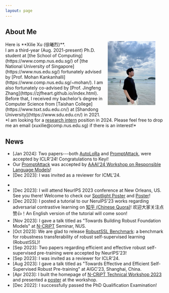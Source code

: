 ```yaml
---
layout: page
---
```


## About Me
<!-- <img src="/images/me3.jpg" class='floatpic'> -->
<img src="/images/me3.jpg" style="float:right; margin-left:1em; margin-right:2em; margin-bottom:1em; width:30%; height: 60%;">
Here is **Xilie Xu (徐曦烈)**. <br/>
I am a third-year (Aug. 2021-present) Ph.D. student at [the School of Computing](https://www.comp.nus.edu.sg/) of [the National University of Singapore](https://www.nus.edu.sg/) fortunately advised by [Prof. Mohan Kankanhalli](https://www.comp.nus.edu.sg/~mohan/). I am also fortunately co-advised by [Prof. Jingfeng Zhang](https://zjfheart.github.io/index.html). Before that, I received my bachelor’s degree in Computer Science from [Taishan College](https://www.tsxt.sdu.edu.cn/) at [Shandong University](https://www.sdu.edu.cn/) in 2021.

<br/>
*I am looking for a <u>research intern</u> position in 2024. Please feel free to drop me an email (xuxilie@comp.nus.edu.sg) if there is an interest!*​​​​

## News
<ul>
<li>
[Jan 2024]: Two papers---both <a href="https://arxiv.org/abs/2310.01818">AutoLoRa</a> and <a href="https://godxuxilie.github.io/project_page/prompt_attack">PromptAttack</a>, were accepted by ICLR'24! Congratulations to Keyi!
</li>
<li>
Our <a href="https://godxuxilie.github.io/project_page/prompt_attack">PromptAttack</a> was accepted by <a href="https://sites.google.com/vectorinstitute.ai/relm2024/home">AAAI'24 Workshop on Responsible Language Models</a>!
</li>
<li>
[Dec 2023]: I was invited as a reviewer for ICML'24.
</li>
</ul>


- 
- [Dec 2023]: I will attend NeurIPS 2023 conference at New Orleans, US. See you there! Welcome to check our [Spotlight Poster](https://nips.cc/virtual/2023/poster/70886) and [Poster](https://nips.cc/virtual/2023/poster/69867)!
- [Dec 2023]: I posted a tutorial to our NeruIPS'23 works regarding adversarial contrastive learning on [知乎 (Chinese Quora)](https://zhuanlan.zhihu.com/p/669541942)! 欢迎大家关注点赞👍！An English version of the tutorial will come soon!
- [Nov 2023]: I gave a talk titled as "Towards Building Robust Foundation Models" at [N-CRiPT](https://ncript.comp.nus.edu.sg/) Seminar, NUS. 
- [Oct 2023]: We are glad to release [RobustSSL Benchmark](https://robustssl.github.io): a benchmark for robustness transferability of robust self-supervised learning (RobustSSL)!
- [Sep 2023]: Two papers regarding efficient and effective robust self-supervised pre-training were accepted by NeurIPS'23!
- [Sep 2023]: I was invited as a reviewer for ICLR'24.
- [Aug 2023]: I gave a talk titled as "Towards Effective and Efficient Self-Supervised Robust Pre-training" at AIGC’23, Shanghai, China.
- [Apr 2023]: I built the homepage of [N-CRiPT Technical Workshop 2023](https://ncript.comp.nus.edu.sg/site/ncript-workshop-2023/) and presented a [poster](/file/poster/NCRiPT_workshop_poster_Xu_Xilie.pdf) at the workshop.
- [Dec 2022]: I successfully passed the PhD Qualification Examination!




